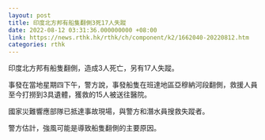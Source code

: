 ```yaml
---
layout: post
title: 印度北方邦有船隻翻側3死17人失蹤
date: 2022-08-12 03:31:36.000000000 +08:00
link: https://news.rthk.hk/rthk/ch/component/k2/1662040-20220812.htm
categories: rthk
---
```


印度北方邦有船隻翻側，造成3人死亡，另有17人失蹤。

事發在當地星期四下午，警方說，事發船隻在班達地區亞穆納河段翻側，救援人員至今打撈到3具遺體，獲救的15人被送往醫院。

國家災難響應部隊已抵達事故現場，與警方和潛水員搜救失蹤者。

警方估計，強風可能是導致船隻翻側的主要原因。
